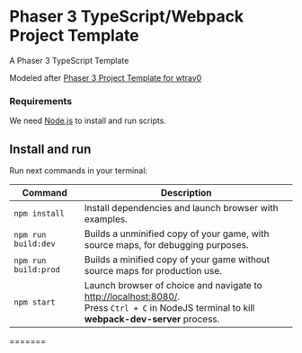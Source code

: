 # Phaser 3 TypeScript/Webpack Project Template

A Phaser 3 TypeScript Template

Modeled after [Phaser 3 Project Template for wtrav0](https://github.com/wtravO/phaser3-typescript-template)

### Requirements

We need [Node.js](https://nodejs.org) to install and run scripts.

## Install and run

Run next commands in your terminal:

| Command | Description |
|---------|-------------|
| `npm install` | Install dependencies and launch browser with examples.|
| `npm run build:dev` | Builds a unminified copy of your game, with source maps, for debugging purposes. |
| `npm run build:prod` | Builds a minified copy of your game without source maps for production use. |
| `npm start` | Launch browser of choice and navigate to [http://localhost:8080/](http://localhost:8080/). <br> Press `Ctrl + C` in NodeJS terminal to kill **webpack-dev-server** process. |
=======

